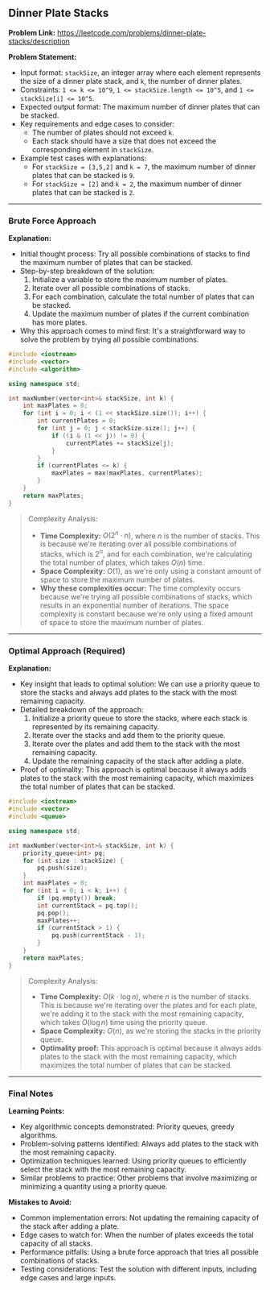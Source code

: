 ## Dinner Plate Stacks
**Problem Link:** https://leetcode.com/problems/dinner-plate-stacks/description

**Problem Statement:**
- Input format: `stackSize`, an integer array where each element represents the size of a dinner plate stack, and `k`, the number of dinner plates.
- Constraints: `1 <= k <= 10^9`, `1 <= stackSize.length <= 10^5`, and `1 <= stackSize[i] <= 10^5`.
- Expected output format: The maximum number of dinner plates that can be stacked.
- Key requirements and edge cases to consider: 
  - The number of plates should not exceed `k`.
  - Each stack should have a size that does not exceed the corresponding element in `stackSize`.
- Example test cases with explanations:
  - For `stackSize = [3,5,2]` and `k = 7`, the maximum number of dinner plates that can be stacked is `9`.
  - For `stackSize = [2]` and `k = 2`, the maximum number of dinner plates that can be stacked is `2`.

---

### Brute Force Approach

**Explanation:**
- Initial thought process: Try all possible combinations of stacks to find the maximum number of plates that can be stacked.
- Step-by-step breakdown of the solution:
  1. Initialize a variable to store the maximum number of plates.
  2. Iterate over all possible combinations of stacks.
  3. For each combination, calculate the total number of plates that can be stacked.
  4. Update the maximum number of plates if the current combination has more plates.
- Why this approach comes to mind first: It's a straightforward way to solve the problem by trying all possible combinations.

```cpp
#include <iostream>
#include <vector>
#include <algorithm>

using namespace std;

int maxNumber(vector<int>& stackSize, int k) {
    int maxPlates = 0;
    for (int i = 0; i < (1 << stackSize.size()); i++) {
        int currentPlates = 0;
        for (int j = 0; j < stackSize.size(); j++) {
            if ((i & (1 << j)) != 0) {
                currentPlates += stackSize[j];
            }
        }
        if (currentPlates <= k) {
            maxPlates = max(maxPlates, currentPlates);
        }
    }
    return maxPlates;
}
```

> Complexity Analysis:
> - **Time Complexity:** $O(2^n \cdot n)$, where $n$ is the number of stacks. This is because we're iterating over all possible combinations of stacks, which is $2^n$, and for each combination, we're calculating the total number of plates, which takes $O(n)$ time.
> - **Space Complexity:** $O(1)$, as we're only using a constant amount of space to store the maximum number of plates.
> - **Why these complexities occur:** The time complexity occurs because we're trying all possible combinations of stacks, which results in an exponential number of iterations. The space complexity is constant because we're only using a fixed amount of space to store the maximum number of plates.

---

### Optimal Approach (Required)

**Explanation:**
- Key insight that leads to optimal solution: We can use a priority queue to store the stacks and always add plates to the stack with the most remaining capacity.
- Detailed breakdown of the approach:
  1. Initialize a priority queue to store the stacks, where each stack is represented by its remaining capacity.
  2. Iterate over the stacks and add them to the priority queue.
  3. Iterate over the plates and add them to the stack with the most remaining capacity.
  4. Update the remaining capacity of the stack after adding a plate.
- Proof of optimality: This approach is optimal because it always adds plates to the stack with the most remaining capacity, which maximizes the total number of plates that can be stacked.

```cpp
#include <iostream>
#include <vector>
#include <queue>

using namespace std;

int maxNumber(vector<int>& stackSize, int k) {
    priority_queue<int> pq;
    for (int size : stackSize) {
        pq.push(size);
    }
    int maxPlates = 0;
    for (int i = 0; i < k; i++) {
        if (pq.empty()) break;
        int currentStack = pq.top();
        pq.pop();
        maxPlates++;
        if (currentStack > 1) {
            pq.push(currentStack - 1);
        }
    }
    return maxPlates;
}
```

> Complexity Analysis:
> - **Time Complexity:** $O(k \cdot \log n)$, where $n$ is the number of stacks. This is because we're iterating over the plates and for each plate, we're adding it to the stack with the most remaining capacity, which takes $O(\log n)$ time using the priority queue.
> - **Space Complexity:** $O(n)$, as we're storing the stacks in the priority queue.
> - **Optimality proof:** This approach is optimal because it always adds plates to the stack with the most remaining capacity, which maximizes the total number of plates that can be stacked.

---

### Final Notes

**Learning Points:**
- Key algorithmic concepts demonstrated: Priority queues, greedy algorithms.
- Problem-solving patterns identified: Always add plates to the stack with the most remaining capacity.
- Optimization techniques learned: Using priority queues to efficiently select the stack with the most remaining capacity.
- Similar problems to practice: Other problems that involve maximizing or minimizing a quantity using a priority queue.

**Mistakes to Avoid:**
- Common implementation errors: Not updating the remaining capacity of the stack after adding a plate.
- Edge cases to watch for: When the number of plates exceeds the total capacity of all stacks.
- Performance pitfalls: Using a brute force approach that tries all possible combinations of stacks.
- Testing considerations: Test the solution with different inputs, including edge cases and large inputs.